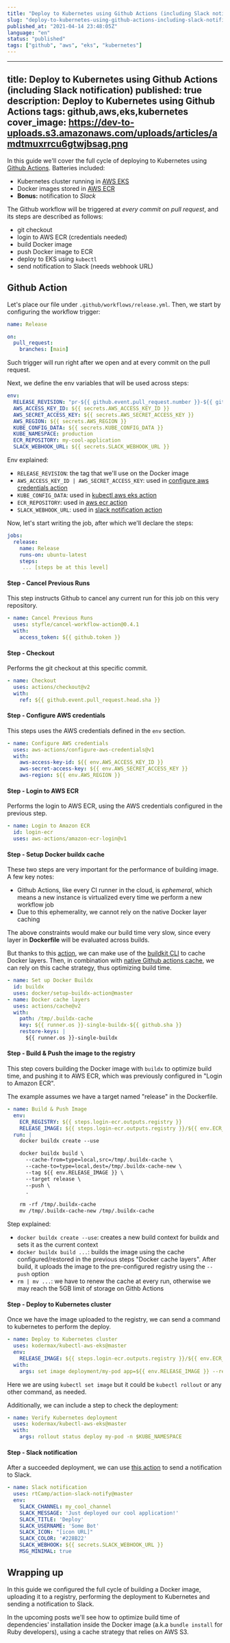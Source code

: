 ```yaml
---
title: "Deploy to Kubernetes using Github Actions (including Slack notification)"
slug: "deploy-to-kubernetes-using-github-actions-including-slack-notification-11je"
published_at: "2021-04-14 23:48:05Z"
language: "en"
status: "published"
tags: ["github", "aws", "eks", "kubernetes"]
---
```


---
title: Deploy to Kubernetes using Github Actions (including Slack notification)
published: true
description: Deploy to Kubernetes using Github Actions
tags: github,aws,eks,kubernetes
cover_image: https://dev-to-uploads.s3.amazonaws.com/uploads/articles/amdtmuxrrcu6gtwjbsag.png
---
In this guide we'll cover the full cycle of deploying to Kubernetes using [Github Actions](https://github.com/features/actions). Batteries included:

- Kubernetes cluster running in [AWS EKS](https://docs.aws.amazon.com/eks/latest/userguide/what-is-eks.html)
- Docker images stored in [AWS ECR](https://aws.amazon.com/ecr/)
- **Bonus:** notification to _Slack_

The Github workflow will be triggered at _every commit on pull request_, and its steps are described as follows:

- git checkout
- login to AWS ECR (credentials needed)
- build Docker image
- push Docker image to ECR
- deploy to EKS using `kubectl`
- send notification to Slack (needs webhook URL)

## Github Action
Let's place our file under `.github/workflows/release.yml`. Then, we start by configuring the workflow trigger:
```yaml
name: Release

on:
  pull_request:
    branches: [main]
```
Such trigger will run right after we open and at every commit on the pull request.

Next, we define the env variables that will be used across steps:
```yaml
env:
  RELEASE_REVISION: "pr-${{ github.event.pull_request.number }}-${{ github.event.pull_request.head.sha }}"
  AWS_ACCESS_KEY_ID: ${{ secrets.AWS_ACCESS_KEY_ID }}
  AWS_SECRET_ACCESS_KEY: ${{ secrets.AWS_SECRET_ACCESS_KEY }}
  AWS_REGION: ${{ secrets.AWS_REGION }}
  KUBE_CONFIG_DATA: ${{ secrets.KUBE_CONFIG_DATA }}
  KUBE_NAMESPACE: production
  ECR_REPOSITORY: my-cool-application
  SLACK_WEBHOOK_URL: ${{ secrets.SLACK_WEBHOOK_URL }}
```
Env explained:
- `RELEASE_REVISION`: the tag that we'll use on the Docker image
- `AWS_ACCESS_KEY_ID | AWS_SECRET_ACCESS_KEY`: used in [configure aws credentials action](https://github.com/aws-actions/configure-aws-credentials)
- `KUBE_CONFIG_DATA`: used in [kubectl aws eks action](https://github.com/kodermax/kubectl-aws-eks)
- `ECR_REPOSITORY`: used in [aws ecr action](https://github.com/aws-actions/amazon-ecr-login)
- `SLACK_WEBHOOK_URL`: used in [slack notification action](https://github.com/rtCamp/action-slack-notify)

Now, let's start writing the job, after which we'll declare the steps:
```yaml
jobs:                                            
  release:                                       
    name: Release                                
    runs-on: ubuntu-latest                       
    steps:                                       
     ... [steps be at this level]
```  
#### Step - Cancel Previous Runs
This step instructs Github to cancel any current run for this job on this very repository.   
```yaml
- name: Cancel Previous Runs               
  uses: styfle/cancel-workflow-action@0.4.1
  with:                                    
    access_token: ${{ github.token }}      
```
#### Step - Checkout
Performs the git checkout at this specific commit.
```yaml
- name: Checkout                                  
  uses: actions/checkout@v2                       
  with:                                           
    ref: ${{ github.event.pull_request.head.sha }}
```
#### Step - Configure AWS credentials
This steps uses the AWS credentials defined in the `env` section.
```yaml
- name: Configure AWS credentials                          
  uses: aws-actions/configure-aws-credentials@v1           
  with:                                                    
    aws-access-key-id: ${{ env.AWS_ACCESS_KEY_ID }}        
    aws-secret-access-key: ${{ env.AWS_SECRET_ACCESS_KEY }}
    aws-region: ${{ env.AWS_REGION }}
```
#### Step - Login to AWS ECR
Performs the login to AWS ECR, using the AWS credentials configured in the previous step.
```yaml
- name: Login to Amazon ECR            
  id: login-ecr                        
  uses: aws-actions/amazon-ecr-login@v1
```
#### Step - Setup Docker buildx cache
These two steps are very important for the performance of building image. A few key notes:
- Github Actions, like every CI runner in the cloud, is _ephemeral_, which means a new instance is virtualized every time we perform a new workflow job
- Due to this ephemerality, we cannot rely on the native Docker layer caching

The above constraints would make our build time very slow, since every layer in **Dockerfile** will be evaluated across builds.

But thanks to this [action](https://github.com/docker/setup-buildx-action), we can make use of the [buildkit CLI](https://github.com/moby/buildkit) to cache Docker layers. Then, in combination with [native Github actions cache](https://github.com/actions/cache), we can rely on this cache strategy, thus optimizing build time.
```yaml
- name: Set up Docker Buildx                             
  id: buildx                                             
  uses: docker/setup-buildx-action@master                
- name: Docker cache layers                              
  uses: actions/cache@v2                                 
  with:                                                  
    path: /tmp/.buildx-cache                             
    key: ${{ runner.os }}-single-buildx-${{ github.sha }}
    restore-keys: |                                      
      ${{ runner.os }}-single-buildx                     
```
#### Step - Build & Push the image to the registry
This step covers building the Docker image with `buildx` to optimize build time, and pushing it to AWS ECR, which was previously configured in "Login to Amazon ECR". 

The example assumes we have a target named "release" in the Dockerfile.
```yaml
- name: Build & Push Image                                                                                      
  env:                                                                                                          
    ECR_REGISTRY: ${{ steps.login-ecr.outputs.registry }}                                                       
    RELEASE_IMAGE: ${{ steps.login-ecr.outputs.registry }}/${{ env.ECR_REPOSITORY }}:${{ env.RELEASE_REVISION }}
  run: |
    docker buildx create --use

    docker buildx build \                                
      --cache-from=type=local,src=/tmp/.buildx-cache \   
      --cache-to=type=local,dest=/tmp/.buildx-cache-new \
      --tag ${{ env.RELEASE_IMAGE }} \                           
      --target release \                                 
      --push \                                           
      .                                                  
    
    rm -rf /tmp/.buildx-cache
    mv /tmp/.buildx-cache-new /tmp/.buildx-cache
```
Step explained:

- `docker buildx create --use`: creates a new build context for buildx and sets it as the current context
- `docker buildx build ...`: builds the image using the cache configured/restored in the previous steps "Docker cache layers". After build, it uploads the image to the pre-configured registry using the `--push` option
- `rm | mv ...`: we have to renew the cache at every run, otherwise we may reach the 5GB limit of storage on Githb Actions

#### Step - Deploy to Kubernetes cluster
Once we have the image uploaded to the registry, we can send a command to kubernetes to perform the deploy.
```yaml
- name: Deploy to Kubernetes cluster                                                                            
  uses: kodermax/kubectl-aws-eks@master                                                                         
  env:                                                                                                          
    RELEASE_IMAGE: ${{ steps.login-ecr.outputs.registry }}/${{ env.ECR_REPOSITORY }}:${{ env.RELEASE_REVISION }}
  with:                                                                                                         
    args: set image deployment/my-pod app=${{ env.RELEASE_IMAGE }} --record -n $KUBE_NAMESPACE   
```
Here we are using `kubectl set image` but it could be `kubectl rollout` or any other command, as needed.

Additionally, we can include a step to check the deployment:
```yaml
- name: Verify Kubernetes deployment                               
  uses: kodermax/kubectl-aws-eks@master                            
  with:                                                            
    args: rollout status deploy my-pod -n $KUBE_NAMESPACE 
```
#### Step - Slack notification
After a succeeded deployment, we can use [this action](https://github.com/rtCamp/action-slack-notify) to send a notification to Slack. 
```yaml
- name: Slack notification                                
  uses: rtCamp/action-slack-notify@master                 
  env:                                                    
    SLACK_CHANNEL: my_cool_channel                   
    SLACK_MESSAGE: 'Just deployed our cool application!'
    SLACK_TITLE: 'Deploy'                         
    SLACK_USERNAME: 'Some Bot'                           
    SLACK_ICON: "[icon URL]"
    SLACK_COLOR: '#228B22'                                
    SLACK_WEBHOOK: ${{ secrets.SLACK_WEBHOOK_URL }}       
    MSG_MINIMAL: true  
```           
## Wrapping up
In this guide we configured the full cycle of building a Docker image, uploading it to a registry, performing the deployment to Kubernetes and sending a notification to Slack.

In the upcoming posts we'll see how to optimize build time of dependencies' installation inside the Docker image (a.k.a `bundle install` for Ruby developers), using a cache strategy that relies on AWS S3. 
